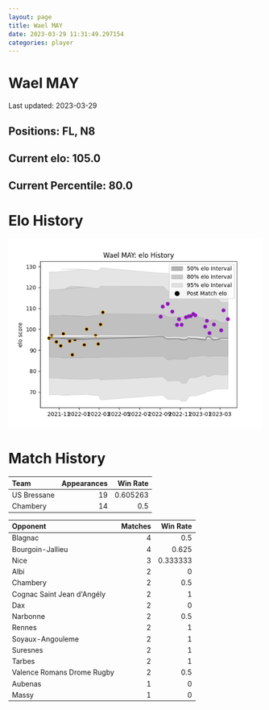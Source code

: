 ```yaml
---  
layout: page  
title: Wael MAY  
date: 2023-03-29 11:31:49.297154  
categories: player  
---
```

# Wael MAY


Last updated: 2023-03-29
## Positions: FL, N8

## Current elo: 105.0

## Current Percentile: 80.0

# Elo History


![elo history](history_WaelMAY.png)
# Match History


| Team        |   Appearances |   Win Rate |
|:------------|--------------:|-----------:|
| US Bressane |            19 |   0.605263 |
| Chambery    |            14 |   0.5      |

| Opponent                   |   Matches |   Win Rate |
|:---------------------------|----------:|-----------:|
| Blagnac                    |         4 |   0.5      |
| Bourgoin-Jallieu           |         4 |   0.625    |
| Nice                       |         3 |   0.333333 |
| Albi                       |         2 |   0        |
| Chambery                   |         2 |   0.5      |
| Cognac Saint Jean d'Angély |         2 |   1        |
| Dax                        |         2 |   0        |
| Narbonne                   |         2 |   0.5      |
| Rennes                     |         2 |   1        |
| Soyaux-Angouleme           |         2 |   1        |
| Suresnes                   |         2 |   1        |
| Tarbes                     |         2 |   1        |
| Valence Romans Drome Rugby |         2 |   0.5      |
| Aubenas                    |         1 |   0        |
| Massy                      |         1 |   0        |